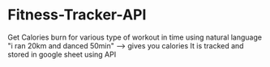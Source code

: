 # Fitness-Tracker-API
Get Calories burn for various type of workout in time using natural language "i ran 20km and danced 50min" --> gives you calories
It is tracked and stored in google sheet using API
